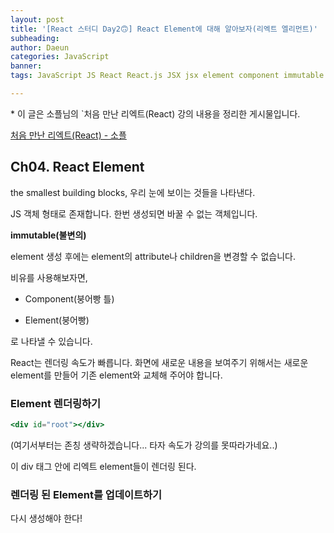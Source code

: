 ```yaml
---
layout: post
title: '[React 스터디 Day2🙃] React Element에 대해 알아보자(리엑트 엘리먼트)'
subheading: 
author: Daeun
categories: JavaScript
banner:
tags: JavaScript JS React React.js JSX jsx element component immutable attribute children root 

---
```


\* 이 글은 소플님의 `처음 만난 리엑트(React) 강의 내용을 정리한 게시물입니다.

[처음 만난 리엑트(React) - 소플](https://www.inflearn.com/course/%EC%B2%98%EC%9D%8C-%EB%A7%8C%EB%82%9C-%EB%A6%AC%EC%95%A1%ED%8A%B8/dashboard)


## Ch04. React Element

the smallest building blocks, 우리 눈에 보이는 것들을 나타낸다.

JS 객체 형태로 존재합니다. 한번 생성되면 바꿀 수 없는 객체입니다. 

**immutable(불변의)**

element 생성 후에는 element의 attribute나 children을 변경할 수 없습니다. 

비유를 사용해보자면, 

- Component(붕어빵 틀)

- Element(붕어빵)

로 나타낼 수 있습니다.

React는 렌더링 속도가 빠릅니다. 화면에 새로운 내용을 보여주기 위해서는 새로운 element를 만들어 기존 element와 교체해 주어야 합니다.

### Element 렌더링하기

```jsx
<div id="root"></div>
```

(여기서부터는 존칭 생략하겠습니다... 타자 속도가 강의를 못따라가네요..)

이 div 태그 안에 리엑트 element들이 렌더링 된다.

### 렌더링 된 Element를 업데이트하기

다시 생성해야 한다!

